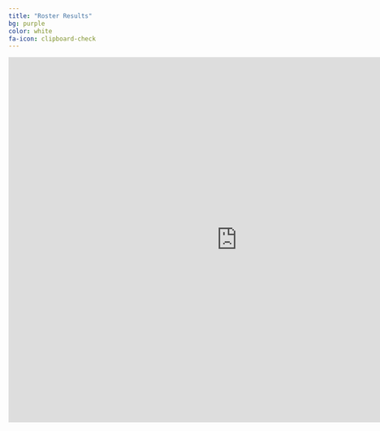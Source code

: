 ```yaml
---
title: "Roster Results"
bg: purple
color: white
fa-icon: clipboard-check
---
```


<iframe src="https://docs.google.com/forms/d/e/1FAIpQLScMEdYZwkX63FqoZtXQrItH-sp1wkV-25AbWfemBzseBkuHlQ/viewanalytics?usp=form_confirm" width="900" height="720" frameborder="0" marginheight="0" marginwidth="0">Loading…</iframe>

